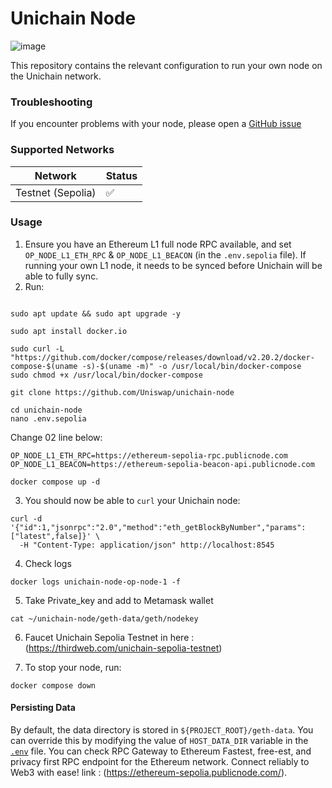 # Unichain Node

![image](logo.png)

This repository contains the relevant configuration to run your own node on the Unichain network.

### Troubleshooting

If you encounter problems with your node, please open a [GitHub issue](https://github.com/Uniswap/unichain-node/issues)

### Supported Networks

| Network      | Status |
|-------------------| ------ |
| Testnet (Sepolia) | ✅     |


### Usage

1. Ensure you have an Ethereum L1 full node RPC available, and set `OP_NODE_L1_ETH_RPC` & `OP_NODE_L1_BEACON` (in the `.env.sepolia` file). If running your own L1 node, it needs to be synced before Unichain will be able to fully sync.
2. Run:

```

sudo apt update && sudo apt upgrade -y

```

```
sudo apt install docker.io

```

```
sudo curl -L "https://github.com/docker/compose/releases/download/v2.20.2/docker-compose-$(uname -s)-$(uname -m)" -o /usr/local/bin/docker-compose
sudo chmod +x /usr/local/bin/docker-compose

```
```
git clone https://github.com/Uniswap/unichain-node

```
```
cd unichain-node
nano .env.sepolia

```
Change 02 line below: 

```
OP_NODE_L1_ETH_RPC=https://ethereum-sepolia-rpc.publicnode.com
OP_NODE_L1_BEACON=https://ethereum-sepolia-beacon-api.publicnode.com

```

```
docker compose up -d

```

3. You should now be able to `curl` your Unichain node:

```
curl -d '{"id":1,"jsonrpc":"2.0","method":"eth_getBlockByNumber","params":["latest",false]}' \
  -H "Content-Type: application/json" http://localhost:8545
```

4. Check logs

```
docker logs unichain-node-op-node-1 -f

```

5. Take Private_key and add to Metamask wallet

```
cat ~/unichain-node/geth-data/geth/nodekey

```
6. Faucet Unichain Sepolia Testnet in here : (https://thirdweb.com/unichain-sepolia-testnet)
   
7. To stop your node, run:
   
```
docker compose down

```

#### Persisting Data

By default, the data directory is stored in `${PROJECT_ROOT}/geth-data`. You can override this by modifying the value of
`HOST_DATA_DIR` variable in the [`.env`](./.env) file.
You can check RPC Gateway to Ethereum Fastest, free-est, and privacy first RPC endpoint for the Ethereum network. Connect reliably to Web3 with ease!
link : (https://ethereum-sepolia.publicnode.com/).
